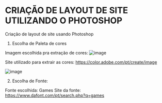 # CRIAÇÃO DE LAYOUT DE SITE UTILIZANDO O PHOTOSHOP
Criação de layout de site usando Photoshop

1) Escolha de Paleta de cores

Imagem escolhida pra extração de cores:
![image](https://user-images.githubusercontent.com/79849103/138691311-340076f2-bb0a-481f-96f9-619ef1144b52.png)



Site utilizado para extrair as cores:
https://color.adobe.com/pt/create/image

![image](https://user-images.githubusercontent.com/79849103/138691401-a66e1931-3d5f-417a-8337-caad9cf775f1.png)


2) Escolha de Fonte:

Fonte escolhida: Games
Site da fonte: https://www.dafont.com/pt/search.php?q=games
